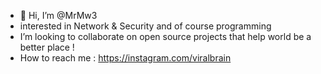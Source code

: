 - 👋 Hi, I’m @MrMw3
- interested in Network & Security and of course programming
- I’m looking to collaborate on open source projects that help world be a better place !
- How to reach me : https://instagram.com/viralbrain

<!---
MrMw3/MrMw3 is a ✨ special ✨ repository because its `README.md` (this file) appears on your GitHub profile.
You can click the Preview link to take a look at your changes.
--->
